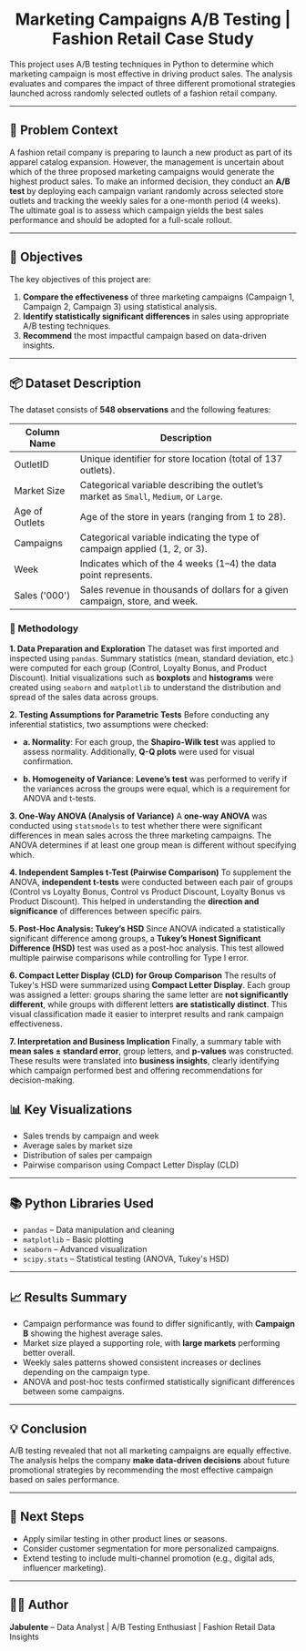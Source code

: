 <h1 align='center'>Marketing Campaigns A/B Testing | Fashion Retail Case Study</h1>

This project uses A/B testing techniques in Python to determine which marketing campaign is most effective in driving product sales. The analysis evaluates and compares the impact of three different promotional strategies launched across randomly selected outlets of a fashion retail company.

---

## 🧠 Problem Context

A fashion retail company is preparing to launch a new product as part of its apparel catalog expansion. However, the management is uncertain about which of the three proposed marketing campaigns would generate the highest product sales. To make an informed decision, they conduct an **A/B test** by deploying each campaign variant randomly across selected store outlets and tracking the weekly sales for a one-month period (4 weeks). The ultimate goal is to assess which campaign yields the best sales performance and should be adopted for a full-scale rollout.

---

## 🎯 Objectives

The key objectives of this project are:

1. **Compare the effectiveness** of three marketing campaigns (Campaign 1, Campaign 2, Campaign 3) using statistical analysis.
2. **Identify statistically significant differences** in sales using appropriate A/B testing techniques.
3. **Recommend** the most impactful campaign based on data-driven insights.

---

## 📦 Dataset Description

The dataset consists of **548 observations** and the following features:

| Column Name    | Description                                                                           |
| -------------- | ------------------------------------------------------------------------------------- |
| OutletID       | Unique identifier for store location (total of 137 outlets).                          |
| Market Size    | Categorical variable describing the outlet’s market as `Small`, `Medium`, or `Large`. |
| Age of Outlets | Age of the store in years (ranging from 1 to 28).                                    |
| Campaigns      | Categorical variable indicating the type of campaign applied (1, 2, or 3).            |
| Week           | Indicates which of the 4 weeks (1–4) the data point represents.                       |
| Sales ('000')  | Sales revenue in thousands of dollars for a given campaign, store, and week.          |


### 🔬 Methodology 

**1. Data Preparation and Exploration**
The dataset was first imported and inspected using `pandas`. Summary statistics (mean, standard deviation, etc.) were computed for each group (Control, Loyalty Bonus, and Product Discount). Initial visualizations such as **boxplots** and **histograms** were created using `seaborn` and `matplotlib` to understand the distribution and spread of the sales data across groups.

**2. Testing Assumptions for Parametric Tests**
Before conducting any inferential statistics, two assumptions were checked:

* **a. Normality**:
  For each group, the **Shapiro-Wilk test** was applied to assess normality. Additionally, **Q-Q plots** were used for visual confirmation.

* **b. Homogeneity of Variance**:
  **Levene’s test** was performed to verify if the variances across the groups were equal, which is a requirement for ANOVA and t-tests.

**3. One-Way ANOVA (Analysis of Variance)**
A **one-way ANOVA** was conducted using `statsmodels` to test whether there were significant differences in mean sales across the three marketing campaigns. The ANOVA determines if at least one group mean is different without specifying which.

**4. Independent Samples t-Test (Pairwise Comparison)**
To supplement the ANOVA, **independent t-tests** were conducted between each pair of groups (Control vs Loyalty Bonus, Control vs Product Discount, Loyalty Bonus vs Product Discount). This helped in understanding the **direction and significance** of differences between specific pairs.

**5. Post-Hoc Analysis: Tukey’s HSD**
Since ANOVA indicated a statistically significant difference among groups, a **Tukey’s Honest Significant Difference (HSD)** test was used as a post-hoc analysis. This test allowed multiple pairwise comparisons while controlling for Type I error.

**6. Compact Letter Display (CLD) for Group Comparison**
The results of Tukey's HSD were summarized using **Compact Letter Display**. Each group was assigned a letter: groups sharing the same letter are **not significantly different**, while groups with different letters **are statistically distinct**. This visual classification made it easier to interpret results and rank campaign effectiveness.

**7. Interpretation and Business Implication**
Finally, a summary table with **mean sales ± standard error**, group letters, and **p-values** was constructed. These results were translated into **business insights**, clearly identifying which campaign performed best and offering recommendations for decision-making.


## 📊 Key Visualizations

* Sales trends by campaign and week
* Average sales by market size
* Distribution of sales per campaign
* Pairwise comparison using Compact Letter Display (CLD)

---

## 📚 Python Libraries Used

* `pandas` – Data manipulation and cleaning
* `matplotlib` – Basic plotting
* `seaborn` – Advanced visualization
* `scipy.stats` – Statistical testing (ANOVA, Tukey's HSD)

---

## 📈 Results Summary

* Campaign performance was found to differ significantly, with **Campaign B** showing the highest average sales.
* Market size played a supporting role, with **large markets** performing better overall.
* Weekly sales patterns showed consistent increases or declines depending on the campaign type.
* ANOVA and post-hoc tests confirmed statistically significant differences between some campaigns.

---

## 💡 Conclusion

A/B testing revealed that not all marketing campaigns are equally effective. The analysis helps the company **make data-driven decisions** about future promotional strategies by recommending the most effective campaign based on sales performance.

---

## 🚀 Next Steps

* Apply similar testing in other product lines or seasons.
* Consider customer segmentation for more personalized campaigns.
* Extend testing to include multi-channel promotion (e.g., digital ads, influencer marketing).

---

## 👨‍💻 Author

**Jabulente** – Data Analyst | A/B Testing Enthusiast | Fashion Retail Data Insights
